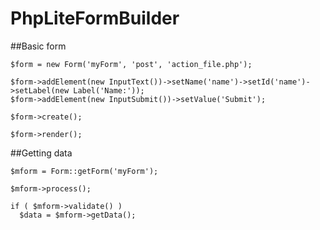 # PhpLiteFormBuilder

##Basic form
```
$form = new Form('myForm', 'post', 'action_file.php');

$form->addElement(new InputText())->setName('name')->setId('name')->setLabel(new Label('Name:'));
$form->addElement(new InputSubmit())->setValue('Submit');

$form->create();

$form->render();

```

##Getting data

```
$mform = Form::getForm('myForm');

$mform->process();

if ( $mform->validate() )
  $data = $mform->getData();

```
